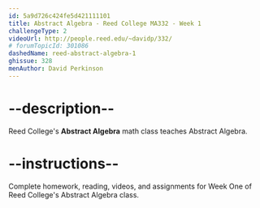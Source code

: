 ```yaml
---
id: 5a9d726c424fe5d421111101
title: Abstract Algebra - Reed College MA332 - Week 1
challengeType: 2
videoUrl: http://people.reed.edu/~davidp/332/
# forumTopicId: 301086
dashedName: reed-abstract-algebra-1
ghissue: 328
menAuthor: David Perkinson
---
```


# --description--

Reed College's __Abstract Algebra__ math class teaches Abstract Algebra.

# --instructions--

Complete homework, reading, videos, and assignments for Week One of Reed College's Abstract Algebra class.